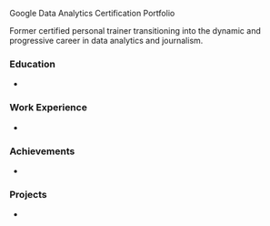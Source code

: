 Google Data Analytics Certification Portfolio

Former certified personal trainer transitioning into the dynamic and progressive career in data analytics and journalism.

### Education
-

### Work Experience
-

### Achievements
-

### Projects
-
